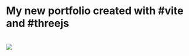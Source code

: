<h1>My new portfolio created with #vite and #threejs<h1>

<img src="https://github.com/sulimanbadour1/My_new_portfolio/blob/master/landingGif.gif?raw=true" width="auto" >
